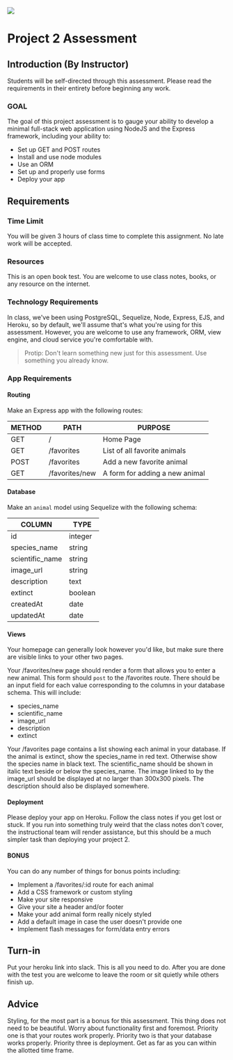 <img src="https://i.imgur.com/sX12DTc.png">

# Project 2 Assessment

## Introduction (By Instructor)

Students will be self-directed through this assessment. Please read the requirements in their entirety before beginning any work. 

### GOAL

The goal of this project assessment is to gauge your ability to develop a minimal full-stack web application using NodeJS and the Express framework, including your ability to:

- Set up GET and POST routes
- Install and use node modules
- Use an ORM
- Set up and properly use forms
- Deploy your app 

## Requirements

### Time Limit

You will be given 3 hours of class time to complete this assignment. No late work will be accepted.

### Resources

This is an open book test. You are welcome to use class notes, books, or any resource on the internet.

### Technology Requirements

In class, we've been using PostgreSQL, Sequelize, Node, Express, EJS, and Heroku, so by default, we'll assume that's what you're using for this assessment. However, you are welcome to use any framework, ORM, view engine, and cloud service you're comfortable with.

> Protip: Don't learn something new just for this assessment. Use something you already know.

### App Requirements

#### Routing

Make an Express app with the following routes:

| METHOD | PATH | PURPOSE |
| ---- | --------------- | ------------------------------------ |
| GET | / | Home Page |
| GET | /favorites | List of all favorite animals |
| POST | /favorites | Add a new favorite animal |
| GET | /favorites/new | A form for adding a new animal |

#### Database

Make an `animal` model using Sequelize with the following schema:

| COLUMN | TYPE |
| ----------------- | ---------------- |
| id | integer |
| species_name | string |
| scientific_name | string |
| image_url | string |
| description | text |
| extinct | boolean |
| createdAt | date |
| updatedAt | date |

#### Views

Your homepage can generally look however you'd like, but make sure there are visible links to your other two pages.

Your /favorites/new page should render a form that allows you to enter a new animal. This form should `post` to the /favorites route. There should be an input field for each value corresponding to the columns in your database schema. This will include:

* species_name
* scientific_name
* image_url
* description
* extinct

Your /favorites page contains a list showing each animal in your database. If the animal is extinct, show the species_name in red text. Otherwise show the species name in black text. The scientific_name should be shown in italic text beside or below the species_name. The image linked to by the image_url should be displayed at no larger than 300x300 pixels. The description should also be displayed somewhere.

#### Deployment

Please deploy your app on Heroku. Follow the class notes if you get lost or stuck. If you run into something truly weird that the class notes don't cover, the instructional team will render assistance, but this should be a much simpler task than deploying your project 2.

#### BONUS

You can do any number of things for bonus points including:

- Implement a /favorites/:id route for each animal
- Add a CSS framework or custom styling
- Make your site responsive
- Give your site a header and/or footer
- Make your add animal form really nicely styled
- Add a default image in case the user doesn't provide one
- Implement flash messages for form/data entry errors

## Turn-in

Put your heroku link into slack. This is all you need to do. After you are done with the test you are welcome to leave the room or sit quietly while others finish up. 

## Advice

Styling, for the most part is a bonus for this assessment. This thing does not need to be beautiful. Worry about functionality first and foremost. Priority one is that your routes work properly. Priority two is that your database works properly. Priority three is deployment. Get as far as you can within the allotted time frame.
